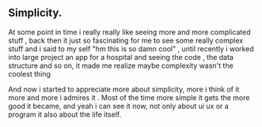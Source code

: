 <h2>Simplicity.</h2>

At some point in time i really really like seeing more and more complicated stuff , back then it just so fascinating for me to see some really complex stuff and i said to my self "hm this is so damn cool" , until recently i worked into large project an app for a hospital and seeing the code , the data structure and so on, it made me realize maybe complexity wasn't the coolest thing

And now i started to appreciate more about simplicity, more i think of it more and more i admires it . Most of the time more simple it gets the more good it became, and yeah i can see it now, not only about ui ux or a program it also about the life itself.
